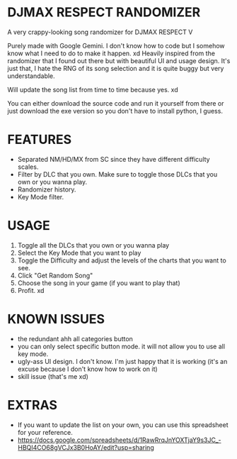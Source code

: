 # DJMAX RESPECT RANDOMIZER

A very crappy-looking song randomizer for DJMAX RESPECT V

Purely made with Google Gemini. I don't know how to code but I somehow know what I need to do to make it happen. xd
Heavily inspired from the randomizer that I found out there but with beautiful UI and usage design. It's just that, I hate the RNG of its song selection and it is quite buggy but very understandable.

Will update the song list from time to time because yes. xd

You can either download the source code and run it yourself from there or just download the exe version so you don't have to install python, I guess.



# FEATURES
- Separated NM/HD/MX from SC since they have different difficulty scales.
- Filter by DLC that you own. Make sure to toggle those DLCs that you own or you wanna play.
- Randomizer history.
- Key Mode filter.


# USAGE
1. Toggle all the DLCs that you own or you wanna play
2. Select the Key Mode that you want to play
3. Toggle the Difficulty and adjust the levels of the charts that you want to see.
4. Click "Get Random Song"
5. Choose the song in your game (if you want to play that)
6. Profit. xd


# KNOWN ISSUES
- the redundant ahh all categories button
- you can only select specific button mode. it will not allow you to use all key mode.
- ugly-ass UI design. I don't know. I'm just happy that it is working (it's an excuse because I don't know how to work on it)
- skill issue (that's me xd)


# EXTRAS
- If you want to update the list on your own, you can use this spreadsheet for your reference.
- https://docs.google.com/spreadsheets/d/1RawRrqJnYOXTjaY9s3JC_-HBQI4CO68gVCJx3B0HoAY/edit?usp=sharing
